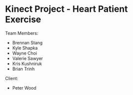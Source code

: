 Kinect Project - Heart Patient Exercise 
=========================

Team Members:
*  Brennan Stang
*  Kyle Shapka
*  Wayne Choi
*  Valerie Sawyer 
*  Kris Kushniruk
*  Brian Trinh

Client:
*  Peter Wood
